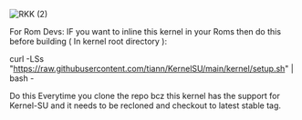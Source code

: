 ![RKK (2)](https://github.com/Rohail33/Realking_kernel_sm8250/assets/56790058/ce11a184-c5f8-430b-a9be-c490f13f4bf5)

For Rom Devs: IF you want to inline this kernel in your Roms then do this before building ( In kernel root directory ):

curl -LSs "https://raw.githubusercontent.com/tiann/KernelSU/main/kernel/setup.sh" | bash -

Do this Everytime you clone the repo bcz this kernel has the support for Kernel-SU and it needs to be recloned and checkout to latest stable tag.
